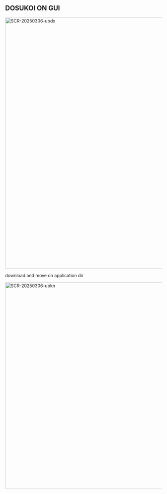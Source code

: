 ## DOSUKOI ON GUI

<img width="805" alt="SCR-20250306-ubdx" src="https://github.com/user-attachments/assets/a2f65e73-35cb-4747-8a5f-ce0a93f375b3" />

download and move on application dir

<img width="663" alt="SCR-20250306-ubkn" src="https://github.com/user-attachments/assets/74b8aa8e-c16d-4c6c-b6ff-6b02ff789f6e" />
